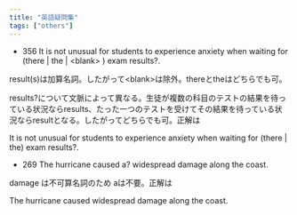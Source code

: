 ```yaml
---
title: "英語疑問集"
tags: ["others"]
---
```


- 356 It is not unusual for students to experience anxiety when waiting for (there | the | \<blank> ) exam results?.

result(s)は加算名詞。したがって\<blank>は除外。thereとtheはどちらでも可。

results?について文脈によって異なる。生徒が複数の科目のテストの結果を待っている状況ならresults、たった一つのテストを受けてその結果を待っている状況ならresultとなる。したがってどちらでも可。正解は

It is not unusual for students to experience anxiety when waiting for (there | the) exam results?.

- 269 The hurricane caused a? widespread damage along the coast.

damage は不可算名詞のため aは不要。正解は

The hurricane caused widespread damage along the coast.